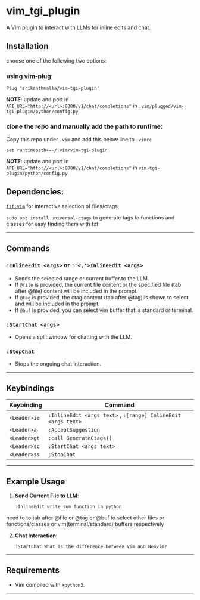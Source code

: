 # vim_tgi_plugin

A Vim plugin to interact with LLMs for inline edits and chat.

## Installation

choose one of the following two options:

### using [vim-plug](https://github.com/junegunn/vim-plug): 

`Plug 'srikanthmalla/vim-tgi-plugin'`

**NOTE**: update <url> and port in `API_URL="http://<url>:8080/v1/chat/completions"` in `.vim/plugged/vim-tgi-plugin/python/config.py` 

### clone the repo and manually add the path to runtime:

Copy this repo under `.vim` and add this below line to `.vimrc`

```
set runtimepath+=~/.vim/vim-tgi-plugin
```

**NOTE**: update <url> and port in `API_URL="http://<url>:8080/v1/chat/completions"` in `vim-tgi-plugin/python/config.py` 

## Dependencies:

[`fzf.vim`](https://github.com/junegunn/fzf.vim) for interactive selection of files/ctags

`sudo apt install universal-ctags` to generate tags to functions and classes for easy finding them with fzf

---

## Commands

### `:InlineEdit <args>` or `:'<,'>InlineEdit <args>`
- Sends the selected range or current buffer to the LLM.
- If `@file` is provided, the current file content or the specified file (tab after @file) content will be included in the prompt.
- If `@tag` is provided, the ctag content (tab after @tag) is shown to select and will  be included in the prompt.
- If `@buf` is provided, you can select vim buffer that is standard or terminal.

### `:StartChat <args>`
- Opens a split window for chatting with the LLM.

### `:StopChat`
- Stops the ongoing chat interaction.

---

## Keybindings

| Keybinding    | Command            |
|---------------|--------------------|
| `<Leader>ie`  | `:InlineEdit <args text>` , `:[range] InlineEdit  <args text>`      |
| `<Leader>a`   | `:AcceptSuggestion`  |
| `<Leader>gt`  | `:call GenerateCtags()`     |
| `<Leader>sc`  | `:StartChat <args text>`        |
| `<Leader>ss`  | `:StopChat`          |

---

## Example Usage

1. **Send Current File to LLM**:
    ```vim
    :InlineEdit write sum function in python
    ```

need to to tab after @file or @tag or @buf to select other files or functions/classes or vim(terminal/standard) buffers respectively

2. **Chat Interaction**:
    ```vim
    :StartChat What is the difference between Vim and Neovim?
    ```

---

## Requirements

- Vim compiled with `+python3`.

---
